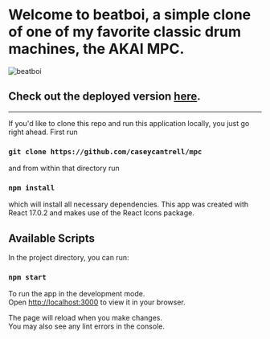 # Welcome to beatboi, a simple clone of one of my favorite classic drum machines, the AKAI MPC. 

![beatboi](https://github.com/caseycantrell/mpc/blob/main/public/beatboi.jpg)

## Check out the deployed version [here](https://beatboi.netlify.app).

---

If you'd like to clone this repo and run this application locally, you just go right ahead. First run

### `git clone https://github.com/caseycantrell/mpc`

and from within that directory run

### `npm install`

which will install all necessary dependencies. This app was created with React 17.0.2 and makes use of the React Icons package.

## Available Scripts

In the project directory, you can run:

### `npm start`

To run the app in the development mode.\
Open [http://localhost:3000](http://localhost:3000) to view it in your browser.

The page will reload when you make changes.\
You may also see any lint errors in the console.
